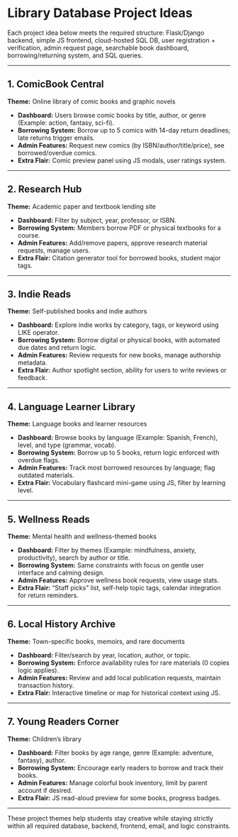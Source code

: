 # Library Database Project Ideas

Each project idea below meets the required structure: Flask/Django backend, simple JS frontend, cloud-hosted SQL DB, user registration + verification, admin request page, searchable book dashboard, borrowing/returning system, and SQL queries.

---

## 1. ComicBook Central
**Theme:** Online library of comic books and graphic novels  
- **Dashboard:** Users browse comic books by title, author, or genre (Example: action, fantasy, sci-fi).
- **Borrowing System:** Borrow up to 5 comics with 14-day return deadlines; late returns trigger emails.
- **Admin Features:** Request new comics (by ISBN/author/title/price), see borrowed/overdue comics.
- **Extra Flair:** Comic preview panel using JS modals, user ratings system.

---

## 2. Research Hub
**Theme:** Academic paper and textbook lending site  
- **Dashboard:** Filter by subject, year, professor, or ISBN.
- **Borrowing System:** Members borrow PDF or physical textbooks for a course.
- **Admin Features:** Add/remove papers, approve research material requests, manage users.
- **Extra Flair:** Citation generator tool for borrowed books, student major tags.

---

## 3. Indie Reads
**Theme:** Self-published books and indie authors  
- **Dashboard:** Explore indie works by category, tags, or keyword using LIKE operator.
- **Borrowing System:** Borrow digital or physical books, with automated due dates and return logic.
- **Admin Features:** Review requests for new books, manage authorship metadata.
- **Extra Flair:** Author spotlight section, ability for users to write reviews or feedback.

---

## 4. Language Learner Library
**Theme:** Language books and learner resources  
- **Dashboard:** Browse books by language (Example: Spanish, French), level, and type (grammar, vocab).
- **Borrowing System:** Borrow up to 5 books, return logic enforced with overdue flags.
- **Admin Features:** Track most borrowed resources by language; flag outdated materials.
- **Extra Flair:** Vocabulary flashcard mini-game using JS, filter by learning level.

---

## 5. Wellness Reads
**Theme:** Mental health and wellness-themed books  
- **Dashboard:** Filter by themes (Example: mindfulness, anxiety, productivity), search by author or title.
- **Borrowing System:** Same constraints with focus on gentle user interface and calming design.
- **Admin Features:** Approve wellness book requests, view usage stats.
- **Extra Flair:** “Staff picks” list, self-help topic tags, calendar integration for return reminders.

---

## 6. Local History Archive
**Theme:** Town-specific books, memoirs, and rare documents  
- **Dashboard:** Filter/search by year, location, author, or topic.
- **Borrowing System:** Enforce availability rules for rare materials (0 copies logic applies).
- **Admin Features:** Review and add local publication requests, maintain transaction history.
- **Extra Flair:** Interactive timeline or map for historical context using JS.

---

## 7. Young Readers Corner
**Theme:** Children’s library  
- **Dashboard:** Filter books by age range, genre (Example: adventure, fantasy), author.
- **Borrowing System:** Encourage early readers to borrow and track their books.
- **Admin Features:** Manage colorful book inventory, limit by parent account if desired.
- **Extra Flair:** JS read-aloud preview for some books, progress badges.

---

These project themes help students stay creative while staying strictly within all required database, backend, frontend, email, and logic constraints.

